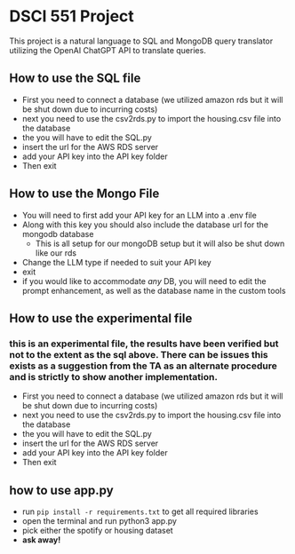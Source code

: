 # DSCI 551 Project

This project is a natural language to SQL and MongoDB query translator utilizing the OpenAI ChatGPT API to translate queries.

## How to use the SQL file  
- First you need to connect a database (we utilized amazon rds but it will be shut down due to incurring costs)
- next you need to use the csv2rds.py to import the housing.csv file into the database
- the you will have to edit the SQL.py 
- insert the url for the AWS RDS server
- add your API key into the API key folder
- Then exit


## How to use the Mongo File
- You will need to first add your API key for an LLM into a .env file 
- Along with this key you should also include the database url for the mongodb database
    - This is all setup for our mongoDB setup but it will also be shut down like our rds
- Change the LLM type if needed to suit your API key
- exit
- if you would like to accommodate *any* DB, you will need to edit the prompt enhancement, as well as the database name in the custom tools 


## How to use the experimental file
### this is an experimental file, the results have been verified but not to the extent as the sql above. There can be issues this exists as a suggestion from the TA as an alternate procedure and is strictly to show another implementation.
- First you need to connect a database (we utilized amazon rds but it will be shut down due to incurring costs)
- next you need to use the csv2rds.py to import the housing.csv file into the database
- the you will have to edit the SQL.py 
- insert the url for the AWS RDS server
- add your API key into the API key folder
- Then exit

## how to use app.py
- run `pip install -r requirements.txt` to get all required libraries
- open the terminal and run python3 app.py
- pick either the spotify or housing dataset
- **ask away!**
